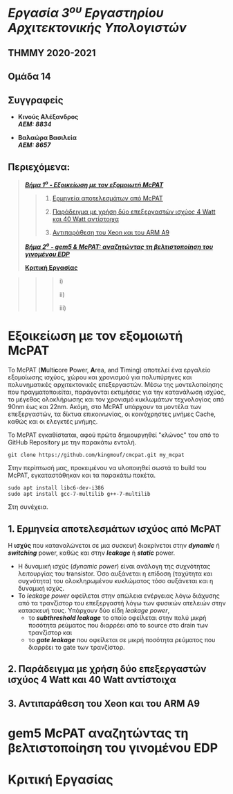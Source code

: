 # _Εργασία 3<sup>ου</sup> Εργαστηρίου Αρχιτεκτονικής Υπολογιστών_

## ΤΗΜΜΥ 2020-2021

## Ομάδα 14

## Συγγραφείς 
- **Κινούς Αλέξανδρος**  
***ΑΕΜ: 8834***

- **Βαλαώρα Βασιλεία**  
***ΑΕΜ: 8657***

## Περιεχόμενα:

> [**_Βήμα 1<sup>ο</sup> - Εξοικείωση με τον εξομοιωτή McPAT_**](#εξοικείωση-με-τον-εξομοιωτή-mcpat)
>
>    > 1) [Ερμηνεία αποτελεσμάτων από McPAT](#1-ερμηνεία-αποτελεσμάτων-από-mcpat)
>    >
>    > 2) [Παράδειγμα με χρήση δύο επεξεργαστών ισχύος 4 Watt και 40 Watt αντίστοιχα](#2-παράδειγμα-με-χρήση-δύο-επεξεργαστών-ισχύος-4-watt-και-40-watt-αντίστοιχα)
>    >
>    > 3) [Αντιπαράθεση του Xeon και του ARM A9](#3-αντιπαράθεση-του-xeon-και-του-arm-a9)
>
> [**_Βήμα 2<sup>ο</sup> - gem5 & McPAT: αναζητώντας τη βελτιστοποίηση του γινομένου EDP_**](#gem5-mcpat-αναζητώντας-τη-βελτιστοποίηση-του-γινομένου-edp)
>
> [**Κριτική Εργασίας**](#κριτική-εργασίας)


>    >    > i) [](#2i-)
>    >    >
>    >    > ii) [](#2ii-)
>    >    >
>    >    > iii) [](#2iii-)

# Εξοικείωση με τον εξομοιωτή McPAT

Το McPAT (**M**ulti**c**ore **P**ower, **A**rea, and **T**iming) αποτελεί ένα εργαλείο εξομοίωσης ισχύος, χώρου και χρονισμού για πολυπύρηνες και πολυνηματικές αρχιτεκτονικές επεξεργαστών. Μέσω της μοντελοποίησης που πραγματοποιείται, παράγονται εκτιμήσεις για την κατανάλωση ισχύος, το μέγεθος ολοκλήρωσης και τον χρονισμό κυκλωμάτων τεχνολογίας από 90nm έως και 22nm. Ακόμη, στο McPAT υπάρχουν τα μοντέλα των επεξεργαστών, τα δίκτυα επικοινωνίας, οι κοινόχρηστες μνήμες Cache, καθώς και οι ελεγκτές μνήμης.  

Το McPAT εγκαθίσταται, αφού πρώτα δημιουργηθεί "κλώνος" του από το GitHub Repository με την παρακάτω εντολή.  

    git clone https://github.com/kingmouf/cmcpat.git my_mcpat  

Στην περίπτωσή μας, προκειμένου να υλοποιηθεί σωστά το build του McPAT, εγκαταστάθηκαν και τα παρακάτω πακέτα.  

    sudo apt install libc6-dev-i386
    sudo apt install gcc-7-multilib g++-7-multilib  

Στη συνέχεια.



## 1. Ερμηνεία αποτελεσμάτων ισχύος από McPAT

Η **ισχύς** που καταναλώνεται σε μια συσκευή διακρίνεται στην ***dynamic*** ή ***switching*** power, καθώς και στην ***leakage*** ή ***static*** power. 
* H δυναμική ισχύς (*dynamic power*) είναι ανάλογη της συχνότητας λειτουργίας του transistor. Όσο αυξάνεται η επίδοση (ταχύτητα και συχνότητα) του ολοκληρωμένου κυκλώματος τόσο αυξάνεται και η δυναμική ισχύς. 
* Το *leakage power* οφείλεται στην απώλεια ενέργειας λόγω διάχυσης από τα τρανζίστορ του επεξεργαστή λόγω των φυσικών ατελειών στην κατασκευή τους. Υπάρχουν δύο είδη *leakage power*, 
  * το ***subthreshold leakage*** το οποίο οφείλεται στην πολύ μικρή ποσότητα ρεύματος που διαρρέει από το source στο drain των τρανζίστορ και 
  * το ***gate leakage*** που οφείλεται σε μικρή ποσότητα ρεύματος που διαρρέει το gate των τρανζίστορ.



## 2. Παράδειγμα με χρήση δύο επεξεργαστών ισχύος 4 Watt και 40 Watt αντίστοιχα




## 3. Αντιπαράθεση του Xeon και του ARM A9




# gem5 McPAT αναζητώντας τη βελτιστοποίηση του γινομένου EDP




# Κριτική Εργασίας
